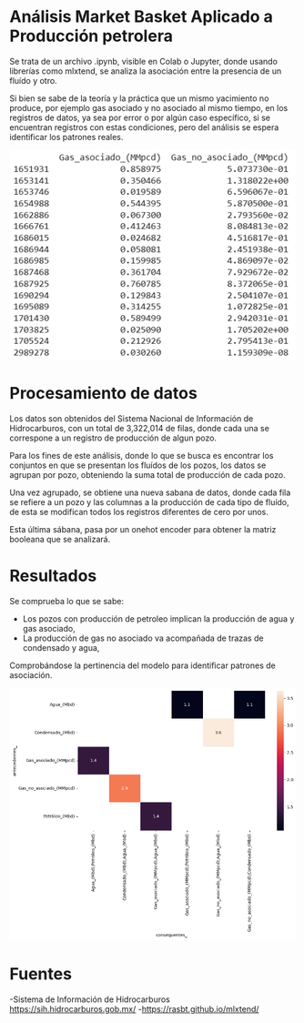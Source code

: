# Análisis Market Basket Aplicado a Producción petrolera
Se trata de un archivo .ipynb, visible en Colab o Jupyter, donde usando librerías como mlxtend, se analiza la asociación entre la presencia de un fluído y otro.

Si bien se sabe de la teoría y la práctica que un mismo yacimiento no produce, por ejemplo gas asociado y no asociado al mismo tiempo, en los registros de datos, ya sea por error o por algún caso específico, si se encuentran registros con estas condiciones, 
pero del análisis se espera identificar los patrones reales. 

![Registros con producción simultánea de Gas asociado y no asociado.](GasAsoc_y_Noasoc.png)

# Procesamiento de datos

Los datos son obtenidos del Sistema Nacional de Información de Hidrocarburos, con un total de 3,322,014 de filas, donde cada una se correspone a un registro de producción de algun pozo.

Para los fines de este análisis, donde lo que se busca es encontrar los conjuntos en que se presentan los fluídos de los pozos, los datos se agrupan por pozo, obteniendo la suma total de producción de cada pozo.

Una vez agrupado, se obtiene una nueva sabana de datos, donde cada fila se refiere a un pozo y las columnas a la producción de cada tipo de fluído, de esta se modifican todos los registros diferentes de cero por unos. 

Esta última sábana, pasa por un onehot encoder para obtener la matriz booleana que se analizará. 

# Resultados
Se comprueba lo que se sabe:
- Los pozos con producción de petroleo implican la producción de agua y gas asociado,
- La producción de gas no asociado va acompañada de trazas de condensado y agua,

Comprobándose la pertinencia del modelo para identificar patrones de asociación. 

![Registros con producción simultánea de Gas asociado y no asociado.](marketbasket.png)

# Fuentes
-Sistema de Información de Hidrocarburos https://sih.hidrocarburos.gob.mx/
-https://rasbt.github.io/mlxtend/



